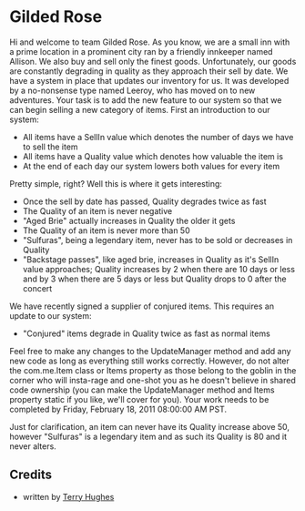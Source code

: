 Gilded Rose
===========

Hi and welcome to team Gilded Rose. As you know, we are a small inn with a prime location in a prominent city ran by a friendly innkeeper named Allison. We also buy and sell only the finest goods. Unfortunately, our goods are constantly degrading in quality as they approach their sell by date. We have a system in place that updates our inventory for us. It was developed by a no-nonsense type named Leeroy, who has moved on to new adventures. Your task is to add the new feature to our system so that we can begin selling a new category of items. First an introduction to our system:

* All items have a SellIn value which denotes the number of days we have to sell the item
* All items have a Quality value which denotes how valuable the item is
* At the end of each day our system lowers both values for every item

Pretty simple, right? Well this is where it gets interesting:

* Once the sell by date has passed, Quality degrades twice as fast
* The Quality of an item is never negative
* "Aged Brie" actually increases in Quality the older it gets
* The Quality of an item is never more than 50
* "Sulfuras", being a legendary item, never has to be sold or decreases in Quality
* "Backstage passes", like aged brie, increases in Quality as it's SellIn value approaches; Quality increases by 2 when there are 10 days or less and by 3 when there are 5 days or less but Quality drops to 0 after the concert

We have recently signed a supplier of conjured items. This requires an update to our system:

* "Conjured" items degrade in Quality twice as fast as normal items

Feel free to make any changes to the UpdateManager method and add any new code as long as everything still works correctly. However, do not alter the com.me.Item class or Items property as those belong to the goblin in the corner who will insta-rage and one-shot you as he doesn't believe in shared code ownership (you can make the UpdateManager method and Items property static if you like, we'll cover for you). Your work needs to be completed by Friday, February 18, 2011 08:00:00 AM PST.

Just for clarification, an item can never have its Quality increase above 50, however "Sulfuras" is a legendary item and as such its Quality is 80 and it never alters.

Credits
-------

* written by [Terry Hughes](https://twitter.com/TerryHughes)
